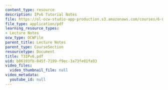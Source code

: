 ```yaml
---
content_type: resource
description: IPv6 Tutorial Notes
file: https://ol-ocw-studio-app-production.s3.amazonaws.com/courses/6-829-computer-networks-fall-2002/b86103fb045f7199f9ec3a73fe01fa93_T3IPv6.pdf
file_type: application/pdf
learning_resource_types:
- Lecture Notes
ocw_type: OCWFile
parent_title: Lecture Notes
parent_type: CourseSection
resourcetype: Document
title: T3IPv6.pdf
uid: b86103fb-045f-7199-f9ec-3a73fe01fa93
video_files:
  video_thumbnail_file: null
video_metadata:
  youtube_id: null
---
```

